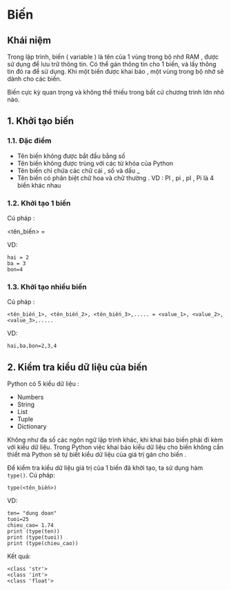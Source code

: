 # Biến 

## Khái niệm

Trong lập trình, biến ( variable ) là tên của 1 vùng trong bộ nhớ RAM , được sử dụng để lưu trữ thông tin. Có thể gán thông tin cho 1 biến, và lấy thông tin đó ra để sử dụng. Khi một biến được khai báo , một vùng trong bộ nhớ sẽ dành cho các biến.

Biến cực kỳ quan trọng và không thể thiếu trong bất cứ chương trình lớn nhỏ nào.

## 1. Khởi tạo biến

### 1.1. Đặc điểm 

- Tên biến không được bắt đầu bằng số
- Tên biến không được trùng với các từ khóa của Python
- Tên biến chỉ chứa các chữ cái , số và dấu _
- Tên biến có phân biệt chữ hoa và chữ thường . VD : PI , pi , pI , Pi là 4 biến khác nhau

### 1.2. Khởi tạo 1 biến

Cú pháp :

<tên_biến> = <value>

VD:

    hai = 2
    ba = 3
    bon=4

### 1.3. Khởi tạo nhiều biến

Cú pháp :

    <tên_biến_1>, <tên_biến_2>, <tên_biến_3>,..... = <value_1>, <value_2>, <value_3>,.....

VD:

    hai,ba,bon=2,3,4

## 2. Kiểm tra kiểu dữ liệu của biến

Python có 5 kiểu dữ liệu :

- Numbers
- String
- List
- Tuple
- Dictionary

Không như đa số các ngôn ngữ lập trình khác, khi khai báo biến phải đi kèm với kiểu dữ liệu. Trong Python việc khai báo kiểu dữ liệu cho biến không cần thiết mà Python sẽ tự biết kiểu dữ liệu của giá trị gán cho biến .

Để kiểm tra kiểu dữ liệu giá trị của 1 biến đã khởi tạo, ta sử dụng hàm `type()`. Cú pháp:

    type(<tên_biến>)

VD:

    ten= "dung doan"
    tuoi=25
    chieu_cao= 1.74
    print (type(ten))
    print (type(tuoi))
    print (type(chieu_cao))

Kết quả:

    <class 'str'>
    <class 'int'>
    <class 'float'>

